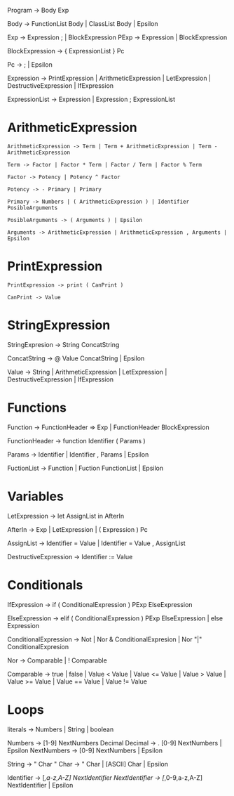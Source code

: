 <!-- The body of a program in HULK always ends with a single global expression -->
Program -> Body Exp 
<!-- (and, if necessary, a final semicolon) -->
Body -> FunctionList Body | ClassList Body | Epsilon

Exp -> Expression ; | BlockExpression
PExp -> Expression  | BlockExpression
<!-- As the documentation is not clear, we will asume a BlockExpression cannot have a BlockExpresion inside -->
BlockExpression -> { ExpressionList } Pc

Pc  -> ; | Epsilon

Expression -> PrintExpression | ArithmeticExpression | LetExpression | DestructiveExpression | IfExpression

ExpressionList -> Expression  | Expression ; ExpressionList
# ArithmeticExpression
    ArithmeticExpression -> Term | Term + ArithmeticExpression | Term - ArithmeticExpression 

    Term -> Factor | Factor * Term | Factor / Term | Factor % Term

    Factor -> Potency | Potency ^ Factor 
    
    Potency -> - Primary | Primary

    Primary -> Numbers | ( ArithmeticExpression ) | Identifier PosibleArguments 

    PosibleArguments -> ( Arguments ) | Epsilon

    Arguments -> ArithmeticExpression | ArithmeticExpression , Arguments | Epsilon


# PrintExpression
    PrintExpression -> print ( CanPrint )

    CanPrint -> Value

# StringExpression
StringExpresion -> String ConcatString

ConcatString -> @ Value ConcatString | Epsilon

Value -> String | ArithmeticExpression | LetExpression | DestructiveExpression | IfExpression

# Functions
Function -> FunctionHeader => Exp | FunctionHeader BlockExpression

FunctionHeader ->  function Identifier ( Params )

Params -> Identifier | Identifier , Params | Epsilon

FuctionList -> Function | Fuction FunctionList | Epsilon

# Variables
LetExpression -> let AssignList in AfterIn

AfterIn -> Exp | LetExpression | ( Expression ) Pc

AssignList -> Identifier = Value | Identifier = Value , AssignList

DestructiveExpression -> Identifier := Value

# Conditionals

IfExpression -> if ( ConditionalExpression ) PExp ElseExpression

ElseExpression -> elif ( ConditionalExpression ) PExp ElseExpression | else Expression

ConditionalExpression -> Not | Nor & ConditionalExpresion | Nor "|" ConditionalExpresion 

Nor -> Comparable | ! Comparable

Comparable -> true | false | Value < Value | Value <= Value | Value > Value | Value >= Value | Value == Value | Value != Value

# Loops




literals -> Numbers | String | boolean

Numbers -> [1-9] NextNumbers Decimal
Decimal -> . [0-9] NextNumbers | Epsilon
NextNumbers ->  [0-9] NextNumbers | Epsilon

String -> " Char " 
Char -> \" Char | [ASCII] Char | Epsilon

Identifier -> [_,a-z,A-Z] NextIdentifier
NextIdentifier -> [_,0-9,a-z,A-Z] NextIdentifier | Epsilon
